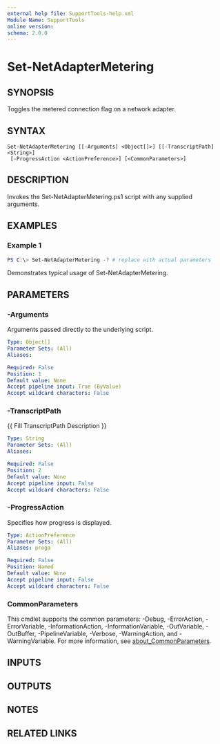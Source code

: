 ```yaml
---
external help file: SupportTools-help.xml
Module Name: SupportTools
online version:
schema: 2.0.0
---
```


# Set-NetAdapterMetering

## SYNOPSIS
Toggles the metered connection flag on a network adapter.

## SYNTAX

```
Set-NetAdapterMetering [[-Arguments] <Object[]>] [[-TranscriptPath] <String>]
 [-ProgressAction <ActionPreference>] [<CommonParameters>]
```

## DESCRIPTION
Invokes the Set-NetAdapterMetering.ps1 script with any supplied
arguments.

## EXAMPLES

### Example 1
```powershell
PS C:\> Set-NetAdapterMetering -? # replace with actual parameters
```

Demonstrates typical usage of Set-NetAdapterMetering.

## PARAMETERS

### -Arguments
Arguments passed directly to the underlying script.

```yaml
Type: Object[]
Parameter Sets: (All)
Aliases:

Required: False
Position: 1
Default value: None
Accept pipeline input: True (ByValue)
Accept wildcard characters: False
```

### -TranscriptPath
{{ Fill TranscriptPath Description }}

```yaml
Type: String
Parameter Sets: (All)
Aliases:

Required: False
Position: 2
Default value: None
Accept pipeline input: False
Accept wildcard characters: False
```

### -ProgressAction
Specifies how progress is displayed.

```yaml
Type: ActionPreference
Parameter Sets: (All)
Aliases: proga

Required: False
Position: Named
Default value: None
Accept pipeline input: False
Accept wildcard characters: False
```

### CommonParameters
This cmdlet supports the common parameters: -Debug, -ErrorAction, -ErrorVariable, -InformationAction, -InformationVariable, -OutVariable, -OutBuffer, -PipelineVariable, -Verbose, -WarningAction, and -WarningVariable. For more information, see [about_CommonParameters](http://go.microsoft.com/fwlink/?LinkID=113216).

## INPUTS

## OUTPUTS

## NOTES

## RELATED LINKS
